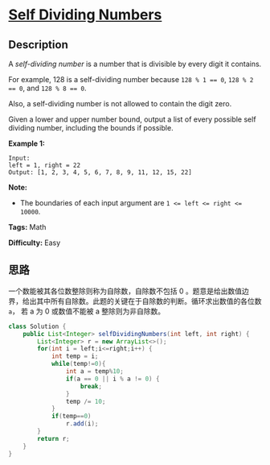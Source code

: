 # [Self Dividing Numbers][title]

## Description

A _self-dividing number_ is a number that is divisible by every digit it contains.

For example, 128 is a self-dividing number because `128 % 1 == 0`, `128 % 2 == 0`, and `128 % 8 == 0`.

Also, a self-dividing number is not allowed to contain the digit zero.

Given a lower and upper number bound, output a list of every possible self dividing number, including the bounds if possible.

**Example 1:**  

```
Input:
left = 1, right = 22
Output: [1, 2, 3, 4, 5, 6, 7, 8, 9, 11, 12, 15, 22]
```

**Note:**

* The boundaries of each input argument are `1 <= left <= right <= 10000`.

**Tags:** Math

**Difficulty:** Easy

## 思路

一个数能被其各位数整除则称为自除数，自除数不包括 0 。题意是给出数值边界，给出其中所有自除数。此题的关键在于自除数的判断。循环求出数值的各位数 `a`， 若 a 为 0 或数值不能被 a 整除则为非自除数。

``` java
class Solution {
    public List<Integer> selfDividingNumbers(int left, int right) {
        List<Integer> r = new ArrayList<>();
        for(int i = left;i<=right;i++) {
            int temp = i;
            while(temp!=0){
                int a = temp%10;
                if(a == 0 || i % a != 0) {
                    break;
                }
                temp /= 10;
            }
            if(temp==0)
                r.add(i);
        }
        return r;
    }
}
```

[title]: https://leetcode.com/problems/self-dividing-numbers
